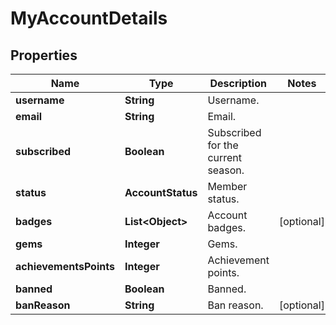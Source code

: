 

# MyAccountDetails


## Properties

| Name | Type | Description | Notes |
|------------ | ------------- | ------------- | -------------|
|**username** | **String** | Username. |  |
|**email** | **String** | Email. |  |
|**subscribed** | **Boolean** | Subscribed for the current season. |  |
|**status** | **AccountStatus** | Member status. |  |
|**badges** | **List&lt;Object&gt;** | Account badges. |  [optional] |
|**gems** | **Integer** | Gems. |  |
|**achievementsPoints** | **Integer** | Achievement points. |  |
|**banned** | **Boolean** | Banned. |  |
|**banReason** | **String** | Ban reason. |  [optional] |



